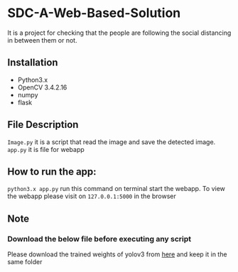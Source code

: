 # SDC-A-Web-Based-Solution
It is a project for checking that the  people are following the social distancing in between them or not.
## Installation 
- Python3.x
- OpenCV 3.4.2.16
- numpy 
- flask
## File Description
`Image.py` it is a script that read the image and save the detected image.
`app.py` it is file for webapp 
## How to run the app:
`python3.x app.py` run this command on terminal start the webapp.
To view the webapp please visit on `127.0.0.1:5000` in the browser
 ## Note 
 ### Download the below file before executing any script
Please download the trained weights of yolov3 from [here](https://pjreddie.com/media/files/yolov3.weights)
and keep it in the same folder
